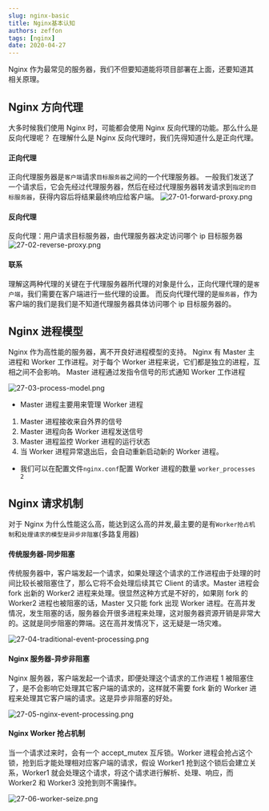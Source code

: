 ```yaml
---
slug: nginx-basic
title: Nginx基本认知
authors: zeffon
tags: [nginx]
date: 2020-04-27
---
```


Nginx 作为最常见的服务器，我们不但要知道能将项目部署在上面，还要知道其相关原理。

<!--truncate-->

## Nginx 方向代理

大多时候我们使用 Nginx 时，可能都会使用 Nginx 反向代理的功能。那么什么是反向代理呢？
在理解什么是 Nginx 反向代理时，我们先得知道什么是正向代理。

#### 正向代理

正向代理服务器是`客户端`请求`目标服务器`之间的一个代理服务器。
一般我们发送了一个请求后，它会先经过代理服务器，然后在经过代理服务器转发请求到`指定的目标服务器`，获得内容后将结果最终响应给客户端。
![27-01-forward-proxy.png](https://cdn.nlark.com/yuque/0/2021/png/656137/1610714853964-31e0b3a6-fdf5-44da-aa79-76ab5a0302a2.png#height=316&id=NUE0f&margin=%5Bobject%20Object%5D&name=27-01-forward-proxy.png&originHeight=316&originWidth=589&originalType=binary&ratio=1&size=14148&status=done&style=none&width=589)

#### 反向代理

反向代理：用户请求目标服务器，由代理服务器决定访问哪个 ip 目标服务器
![27-02-reverse-proxy.png](https://cdn.nlark.com/yuque/0/2021/png/656137/1610714867770-16604163-f50f-4876-9573-d1f9c06b7314.png#height=361&id=wAD67&margin=%5Bobject%20Object%5D&name=27-02-reverse-proxy.png&originHeight=361&originWidth=612&originalType=binary&ratio=1&size=23234&status=done&style=none&width=612)

#### 联系

理解这两种代理的关键在于代理服务器所代理的对象是什么，正向代理代理的是`客户端`，我们需要在客户端进行一些代理的设置。
而反向代理代理的是`服务器`，作为客户端的我们是我们是不知道代理服务器具体访问哪个 ip 目标服务器的。

## Nginx 进程模型

Nginx 作为高性能的服务器，离不开良好进程模型的支持。
Nginx 有 Master 主进程和 Worker 工作进程。对于每个 Worker 进程来说，它们都是独立的进程，互相之间不会影响。
Master 进程通过发指令信号的形式通知 Worker 工作进程

![27-03-process-model.png](https://cdn.nlark.com/yuque/0/2021/png/656137/1610714879219-37a61bc2-56a0-44e6-b2fc-80b498a12af9.png#height=345&id=fF31Z&margin=%5Bobject%20Object%5D&name=27-03-process-model.png&originHeight=345&originWidth=716&originalType=binary&ratio=1&size=26854&status=done&style=none&width=716)

- Master 进程主要用来管理 Worker 进程

1. Master 进程接收来自外界的信号
2. Master 进程向各 Worker 进程发送信号
3. Master 进程监控 Worker 进程的运行状态
4. 当 Worker 进程异常退出后，会自动重新启动新的 Worker 进程。

- 我们可以在配置文件`nginx.conf`配置 Worker 进程的数量
  `worker_processes 2`

## Nginx 请求机制

对于 Nginx 为什么性能这么高，能达到这么高的并发,最主要的是有`Worker抢占机制`和`处理请求的模型是异步非阻塞`(多路复用器)

#### 传统服务器-同步阻塞

传统服务器中，客户端发起一个请求，如果处理这个请求的工作进程由于处理的时间比较长被阻塞住了，那么它将不会处理后续其它 Client 的请求。Master 进程会 fork 出新的 Worker2 进程来处理。很显然这种方式是不好的，如果刚 fork 的 Worker2 进程也被阻塞的话，Master 又只能 fork 出现 Worker 进程。在高并发情况，发生阻塞的话，服务器会开很多进程来处理，这对服务器资源开销是非常大的。这就是同步阻塞的弊端。这在高并发情况下，这无疑是一场灾难。

![27-04-traditional-event-processing.png](https://cdn.nlark.com/yuque/0/2021/png/656137/1610714948422-41e8eff0-50bc-4a77-b2e8-5d5757214d52.png#height=450&id=PsytK&margin=%5Bobject%20Object%5D&name=27-04-traditional-event-processing.png&originHeight=450&originWidth=605&originalType=binary&ratio=1&size=34354&status=done&style=none&width=605)

#### Nginx 服务器-异步非阻塞

Nginx 服务器，客户端发起一个请求，即便处理这个请求的工作进程 1 被阻塞住了，是不会影响它处理其它客户端的请求的，这样就不需要 fork 新的 Worker 进程来处理其它客户端的请求。这是异步非阻塞的好处。

![27-05-nginx-event-processing.png](https://cdn.nlark.com/yuque/0/2021/png/656137/1610714987284-b64d3822-ea7a-418e-8226-7e0c25933d96.png#height=304&id=F5vJs&margin=%5Bobject%20Object%5D&name=27-05-nginx-event-processing.png&originHeight=304&originWidth=603&originalType=binary&ratio=1&size=19548&status=done&style=none&width=603)

#### Nginx Worker 抢占机制

当一个请求过来时，会有一个 accept_mutex 互斥锁。Worker 进程会抢占这个锁，抢到后才能处理相对应客户端的请求，假设 Worker1 抢到这个锁后会建立关系，Worker1 就会处理这个请求，将这个请求进行解析、处理、响应，而 Worker2 和 Worker3 没抢到则不需操作。

![27-06-worker-seize.png](https://cdn.nlark.com/yuque/0/2021/png/656137/1610714996325-c8950f9d-4f23-4554-a4e1-93ef87079b82.png#height=391&id=wNmC3&margin=%5Bobject%20Object%5D&name=27-06-worker-seize.png&originHeight=391&originWidth=745&originalType=binary&ratio=1&size=40290&status=done&style=none&width=745)
